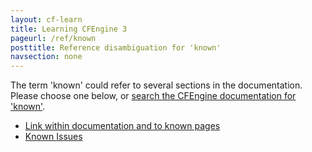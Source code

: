 ```yaml
---
layout: cf-learn
title: Learning CFEngine 3
pageurl: /ref/known
posttitle: Reference disambiguation for 'known'
navsection: none
---
```


The term 'known' could refer to several sections in the documentation. Please choose one below, or
[search the CFEngine documentation for 'known'](http://cfengine.com/docs/latest/search.html?q=known).

- [Link within documentation and to known pages](http://cfengine.com/docs/latest/markdown-cheatsheet.html#link-within-documentation-and-to-known-pages)
- [Known Issues](http://cfengine.com/docs/latest/guide-latest-release-known-issues.html#known-issues)
